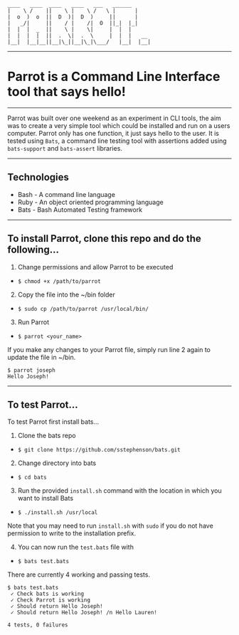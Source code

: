 ```
____   ____  ____   ____   ___   ______
|    \ /    ||    \ |    \ /   \ |      |
|  o  )  o  ||  D  )|  D  )     ||      |
|   _/|     ||    / |    /|  O  ||_|  |_|
|  |  |  _  ||    \ |    \|     |  |  |  
|  |  |  |  ||  .  \|  .  \     |  |  |   __
|__|  |__|__||__|\_||__|\_|\___/   |__|  |__|
```
-------

# Parrot is a Command Line Interface tool that says hello!

-------

Parrot was built over one weekend as an experiment in CLI tools, the aim was to create a very simple tool which could be installed and run on a users computer. Parrot only has one function, it just says hello to the user. It is tested using `Bats`, a command line testing tool with assertions added using `bats-support` and `bats-assert` libraries.  

-------

## Technologies

* Bash - A command line language
* Ruby - An object oriented programming language
* Bats - Bash Automated Testing framework

-------

## To install Parrot, clone this repo and do the following...

1. Change permissions and allow Parrot to be executed
* `$ chmod +x /path/to/parrot`

2. Copy the file into the ~/bin folder
* `$ sudo cp /path/to/parrot /usr/local/bin/`

3. Run Parrot
* `$ parrot <your_name>`

If you make any changes to your Parrot file, simply run line 2 again to update the file in ~/bin.

```
$ parrot joseph
Hello Joseph!
```

-------

## To test Parrot...

To test Parrot first install bats...

1. Clone the bats repo
* `$ git clone https://github.com/sstephenson/bats.git`

2. Change directory into bats
* `$ cd bats`

3. Run the provided `install.sh` command with the location in which you want to install Bats
* `$ ./install.sh /usr/local`

Note that you may need to run `install.sh` with `sudo` if you do not have permission to write to the installation prefix.

4. You can now run the `test.bats` file with
* `$ bats test.bats`

There are currently 4 working and passing tests.

```
$ bats test.bats
 ✓ Check bats is working
 ✓ Check Parrot is working
 ✓ Should return Hello Joseph!
 ✓ Should return Hello Joseph! /n Hello Lauren!

4 tests, 0 failures
```
